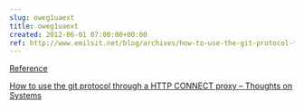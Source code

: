 ```yaml
---  
slug: oweg1uaext
title: oweg1uaext
created: 2012-06-01 07:00:00+00:00
ref: http://www.emilsit.net/blog/archives/how-to-use-the-git-protocol-through-a-http-connect-proxy/
---  
```

[Reference](http://www.emilsit.net/blog/archives/how-to-use-the-git-protocol-through-a-http-connect-proxy/)
 
[How to use the git protocol through a HTTP CONNECT proxy – Thoughts on Systems](http://www.emilsit.net/blog/archives/how-to-use-the-git-protocol-through-a-http-connect-proxy/)
